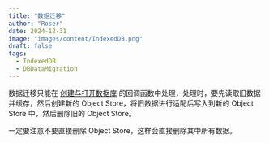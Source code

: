```yaml
---
title: "数据迁移"
author: "Roser"
date: 2024-12-31
image: "images/content/IndexedDB.png"
draft: false
tags:
  - IndexedDB
  - DBDataMigration
---
```

数据迁移只能在 [创建与打开数据库](../创建与打开数据库) 的回调函数中处理，处理时，要先读取旧数据并缓存，然后创建新的 Object Store，将旧数据进行适配后写入到新的 Object Store 中，然后删除旧的 Object Store。

一定要注意不要直接删除 Object Store，这样会直接删除其中所有数据。